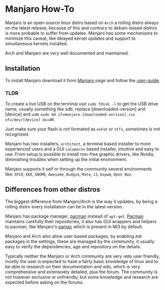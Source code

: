 # Manjaro How-To

Manjaro is an open-source linux distro based on `Arch` a rolling distro always on the latest release, because of this and contrary to debain-based distros is more probable to suffer from updates.
Manjaro has some mechanisms to minimize this caveat, like delayed kernel updates and support to simultaneous kernels installed.

Arch and Manjaro are very well documented and maintained.

## Installation
To install Manjaro download it from [Manjaro](https://manjaro.org/download/) page and follow the [user-guide](http://rwthaachen.dl.osdn.jp/storage/g/m/ma/manjaro/Manjaro-User-Guide.pdf).

### TLDR
To create a live USB on the terminal use `sudo fdisk -l` to get the USB drive name, usually something like *sdb*, replace [downloaded-version] and [device] and use `sudo dd if=manjaro-[downloaded-version].iso of=/dev/[device] bs=4M`.

Just make sure your flash is not formated as `exFat` or `ntfs`, sometimes is not recognized. 

Manjaro has two installers, `architect`, a terminal based installer to more experienced users and a GUI `calamares` based installer, intuitive and easy to use.
From setup is possible to install non-free graphic drivers, like Nvidia, diminishing troubles when setting up the initial environment.

Manjaro supports it self or through the community several environments like:
`XFCE`, `KDE`, `GNOME`, `Awesome`, `Budgie`, `Mate`, `i3`, `bspwm`, `Open Box`.

## Differences from other distros
The biggest difference from Manjaro/Arch is the way it updates, by being a rolling distro every installation can be in the latest version.

Manjaro has package manager, [pacman](PACMAN.md#pacman) instead of `apt-get`. 
[Pacman](https://wiki.manjaro.org/index.php?title=Pacman_Overview) maintains carefully their repositories, it also has GUI wrappers and helpers to pacman, like Manjaro's [pamac](PACMAN.md#pamac) which is present in Mi3  by default.

Manjaro and Arch also allow user-based packages, by enabling `AUR` packages in the settings, these are managed by the community, it usually easy to verify the dependencies, age and repository on the details.

Typically neither the Manjaro or Arch community are very `n00b` user friendly, mostly the user is expected to have a fairly basic knowledge of linux and to be able to research on their documentation and wiki, which is very comprehensive and extensively detailed, plus the forum. The community is not however exclusive or unfriendly, but some knowledge and research are expected before asking on the forums.
